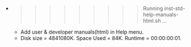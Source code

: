 * >>>>>>>>> Running inst-std-help-manuals-html.sh ...
  * Add user & developer manuals(html) in Help menu.
  * Disk size = 4841080K. Space Used = 84K. Runtime = 00:00:00:01.
